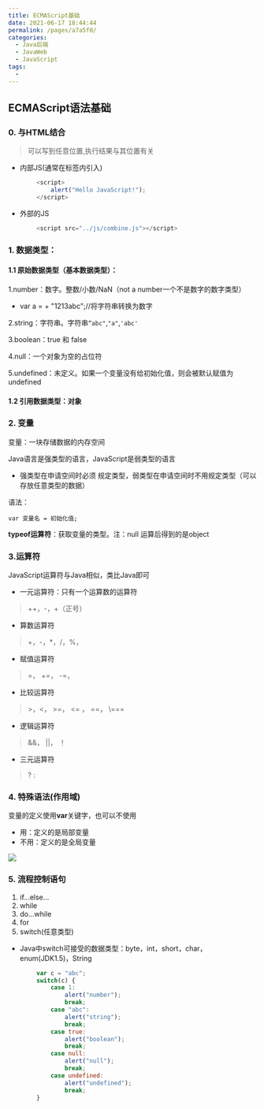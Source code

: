 ```yaml
---
title: ECMAScript基础
date: 2021-06-17 18:44:44
permalink: /pages/a7a5f0/
categories:
  - Java后端
  - JavaWeb
  - JavaScript
tags:
  - 
---
```


##  ECMAScript语法基础

### 0. 与HTML结合

> 可以写到任意位置,执行结果与其位置有关

- 内部JS(通常在<head>标签内引入)

```javascript
		<script>
			alert("Hello JavaScript!");
		</script>
```

- 外部的JS

```javascript
		<script src="../js/combine.js"></script>
```

### 1. 数据类型：

#### 1.1 原始数据类型（基本数据类型）：

1.number：数字。整数/小数/NaN（not a number一个不是数字的数字类型）

- var a =  + "1213abc";//将字符串转换为数字

2.string：字符串。字符串`“abc"`,`"a"`,`'abc'`

3.boolean：true 和 false

4.null：一个对象为空的占位符

5.undefined：未定义。如果一个变量没有给初始化值，则会被默认赋值为undefined

#### 1.2 引用数据类型：对象



### 2. 变量

变量：一块存储数据的内存空间

Java语言是强类型的语言，JavaScript是弱类型的语言

- 强类型在申请空间时必须 规定类型，弱类型在申请空间时不用规定类型（可以存放任意类型的数据）

语法：

`var 变量名 = 初始化值;`

**typeof运算符**：获取变量的类型。注：null 运算后得到的是object



### 3.运算符

JavaScript运算符与Java相似，类比Java即可

- 一元运算符：只有一个运算数的运算符

> ++，-，+（正号）

- 算数运算符

> +，-，*，/，%，

- 赋值运算符 

> \=， +=， -=， 

- 比较运算符

> \>，<， >=， <= ， =\=， \\===

- 逻辑运算符

> &&， ||， ！

- 三元运算符

> ?  :



### 4. 特殊语法(作用域)

变量的定义使用**var**关键字，也可以不使用

- 用：定义的是局部变量
- 不用：定义的是全局变量

![](https://iqqcode-blog.oss-cn-beijing.aliyuncs.com/img-2021-later/20210621205941.png)

### 5. 流程控制语句

1. if...else...
2. while
3. do...while
4. for
5. switch(任意类型)

- Java中switch可接受的数据类型：byte，int，short，char，enum(JDK1.5)，String

```javascript
        var c = "abc";
        switch(c) {
            case 1:
                alert("number");
                break;
            case "abc":
                alert("string");
                break;
            case true:
                alert("boolean");
                break;
            case null:
                alert("null");
                break;
            case undefined:
                alert("undefined");
                break;
        }
```